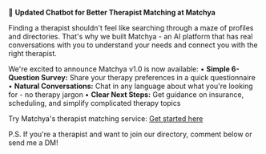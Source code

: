 🍵 **Updated Chatbot for Better Therapist Matching at Matchya**

Finding a therapist shouldn't feel like searching through a maze of profiles and directories. That's why we built Matchya - an AI platform that has real conversations with you to understand your needs and connect you with the right therapist.

We're excited to announce Matchya v1.0 is now available:
• **Simple 6-Question Survey:** Share your therapy preferences in a quick questionnaire
• **Natural Conversations:** Chat in any language about what you're looking for - no therapy jargon
• **Clear Next Steps:** Get guidance on insurance, scheduling, and simplify complicated therapy topics

Try Matchya's therapist matching service:
[Get started here](https://therapy.matchya.app)

P.S. If you're a therapist and want to join our directory, comment below or send me a DM!
